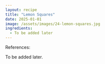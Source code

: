 ```yaml
---
layout: recipe
title: "Lemon Squares"
date: 2025-01-01
image: /assets/images/24-lemon-squares.jpg
ingredients:
  - To be added later
---
```


References: 

To be added later.